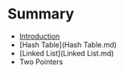# Summary

* [Introduction](README.md)
* [Hash Table](Hash Table.md)
* [Linked List](Linked List.md)
* Two Pointers

